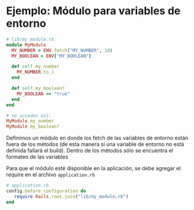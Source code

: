 # Ejemplo: Módulo para variables de entorno



```ruby
# lib/my_module.rb
module MyModule
  MY_NUMBER = ENV.fetch("MY_NUMBER", 10)
  MY_BOOLEAN = ENV["MY_BOOLEAN"]

  def self.my_number
    MY_NUMBER.to_i
  end

  def self.my_boolean?
    MY_BOOLEAN == "true"
  end
end

# se acceden así: 
MyModule.my_number
MyModule.my_boolean?
```

Definimos un módulo en donde los fetch de las variables de entorno están fuera de los métodos (de esta manera si una variable de entorno no está definida fallará el build). Dentro de los métodos sólo se encuentra el formateo de las variables

Para que el módulo esté disponible en la aplicación, se debe agregar el require en el archivo `application.rb`

```ruby
# application.rb
config.before_configuration do
   require Rails.root.join("lib/my_module.rb")
end
```
